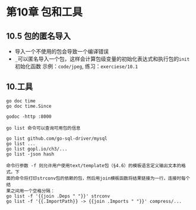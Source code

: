 # 第10章 包和工具

## 10.5 包的匿名导入
* 导入一个不使用的包会导致一个编译错误
* `_`可以匿名导入一个包，这样会计算包级变量的初始化表达式和执行包的`init`初始化函数
示例：`code/jpeg`, 练习：`exerciese/10.1`

## 10.工具

```
go doc time
go doc time.Since

godoc -http :8000

go list 命令可以查询可用包的信息

go list github.com/go-sql-driver/mysql
go list ...
go list gopl.io/ch3/...
go list -json hash

命令行参数 -f 则允许用户使用text/template包（§4.6）的模板语言定义输出文本的格式。下
面的命令将打印strconv包的依赖的包，然后用join模板函数将结果链接为一行，连接时每个结
果之间用一个空格分隔：
go list -f '{{join .Deps " "}}' strconv
go list -f '{{.ImportPath}} -> {{join .Imports " "}}' compress/...



```
